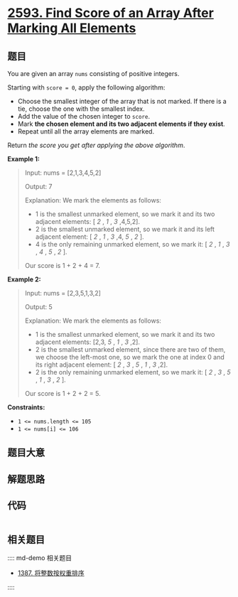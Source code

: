 # [2593. Find Score of an Array After Marking All Elements](https://leetcode.com/problems/find-score-of-an-array-after-marking-all-elements)

## 题目

You are given an array `nums` consisting of positive integers.

Starting with `score = 0`, apply the following algorithm:

  * Choose the smallest integer of the array that is not marked. If there is a tie, choose the one with the smallest index.
  * Add the value of the chosen integer to `score`.
  * Mark **the chosen element and its two adjacent elements if they exist**.
  * Repeat until all the array elements are marked.

Return _the score you get after applying the above algorithm_.



**Example 1:**

> Input: nums = [2,1,3,4,5,2]
> 
> Output: 7
> 
> Explanation: We mark the elements as follows:
> - 1 is the smallest unmarked element, so we mark it and its two adjacent elements: [ _2_ , _1_ , _3_ ,4,5,2].
> - 2 is the smallest unmarked element, so we mark it and its left adjacent element: [ _2_ , _1_ , _3_ ,4, _5_ , _2_ ].
> - 4 is the only remaining unmarked element, so we mark it: [ _2_ , _1_ , _3_ , _4_ , _5_ , _2_ ].
> 
> Our score is 1 + 2 + 4 = 7.

**Example 2:**

> Input: nums = [2,3,5,1,3,2]
> 
> Output: 5
> 
> Explanation: We mark the elements as follows:
> - 1 is the smallest unmarked element, so we mark it and its two adjacent elements: [2,3, _5_ , _1_ , _3_ ,2].
> - 2 is the smallest unmarked element, since there are two of them, we choose the left-most one, so we mark the one at index 0 and its right adjacent element: [ _2_ , _3_ , _5_ , _1_ , _3_ ,2].
> - 2 is the only remaining unmarked element, so we mark it: [ _2_ , _3_ , _5_ , _1_ , _3_ , _2_ ].
> 
> Our score is 1 + 2 + 2 = 5.

**Constraints:**

  * `1 <= nums.length <= 105`
  * `1 <= nums[i] <= 106`


## 题目大意

## 解题思路

## 代码

```javascript

```

## 相关题目

:::: md-demo 相关题目
- [1387. 将整数按权重排序](https://leetcode.com/problems/sort-integers-by-the-power-value)

::::
